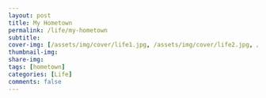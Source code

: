 ```yaml
---
layout: post
title: My Hometown
permalink: /life/my-hometown
subtitle: 
cover-img: [/assets/img/cover/life1.jpg, /assets/img/cover/life2.jpg, /assets/img/cover/life3.jpg]
thumbnail-img: 
share-img:
tags: [hometown]
categories: [Life]
comments: false
---
```


